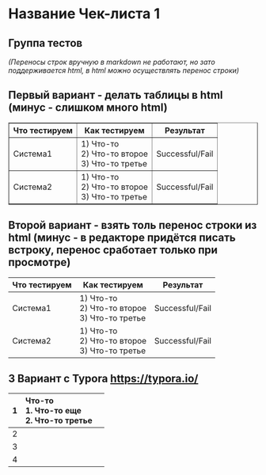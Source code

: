 # Название Чек-листа  1

## Группа тестов

*(Переносы строк вручную в markdown не работают, но зато поддерживается html, в html можно осуществлять перенос строки)*

## Первый вариант - делать таблицы в html (минус - слишком много html)

<html>
<body>
<table width="100%" border="1" cellpadding="4" cellspacing="0">
   <tr>
    <th> Что тестируем <th> Как тестируем <th> Результат 
                                                         <!-- - Это комментарий -->
   <tr>                                                  <!-- <tr> - это новая строка в таблице -->
    <td> Система1                                        <!-- <td> - это новая ячейка в строке-->
    <td>1) Что-то <br>                                   <!-- <br> - это перенос строки-->
        2) Что-то второе <br>
        3) Что-то третье <br>
    <td >Successful/Fail
    <tr>
    <td> Система2
    <td>1) Что-то <br> 
        2) Что-то второе <br>
        3) Что-то третье <br>
    <td> Successful/Fail </td>
  </table>
</body>
</html>



## Второй вариант - взять толь перенос строки из html (минус - в редакторе придётся писать встроку, перенос сработает только при просмотре)

| Что тестируем | Как тестируем                                              | Результат       |
| ------------- | ---------------------------------------------------------- | --------------- |
| Система1      | 1) Что-то <br> 2) Что-то второе <br> 3) Что-то третье <br> | Successful/Fail |
| Система2      | 1) Что-то <br> 2) Что-то второе <br> 3) Что-то третье <br> | Successful/Fail |


## 3 Вариант с Typora https://typora.io/

| 1    | Что-то<br />1. Что-то еще<br />2. Что-то третье |      |
| :--- | :---------------------------------------------- | ---- |
| 2    |                                                 |      |
| 3    |                                                 |      |
| 4    |                                                 |      |
